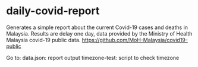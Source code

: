 # daily-covid-report
Generates a simple report about the current Covid-19 cases and deaths in Malaysia.
Results are delay one day, data provided by 
the Ministry of Health Malaysia covid-19 public data.
https://github.com/MoH-Malaysia/covid19-public

Go to:
data.json: report output
timezone-test: script to check timezone
